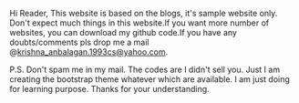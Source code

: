 Hi Reader, This website is based on the blogs, it's sample website only. Don't expect much things in this website.If you want more number of websites, you can download my github code.If you have any doubts/comments pls drop me a mail @krishna_anbalagan.1993cs@yahoo.com.

P.S. Don't spam me in my mail. The codes are I didn't sell you. Just I am creating the bootstrap theme whatever which are available. I am just doing for learning purpose. Thanks for your understanding.

